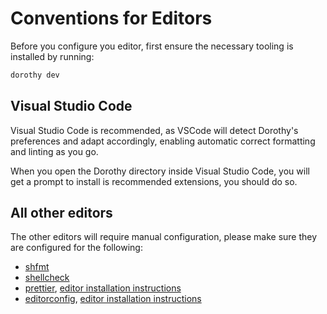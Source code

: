 # Conventions for Editors

Before you configure you editor, first ensure the necessary tooling is installed by running:

```bash
dorothy dev
```

## Visual Studio Code

Visual Studio Code is recommended, as VSCode will detect Dorothy's preferences and adapt accordingly, enabling automatic correct formatting and linting as you go.

When you open the Dorothy directory inside Visual Studio Code, you will get a prompt to install is recommended extensions, you should do so.

## All other editors

The other editors will require manual configuration, please make sure they are configured for the following:

-   [shfmt](https://github.com/mvdan/sh#shfmt)
-   [shellcheck](https://github.com/koalaman/shellcheck)
-   [prettier](https://prettier.io), [editor installation instructions](https://prettier.io/docs/en/editors.html)
-   [editorconfig](https://editorconfig.org), [editor installation instructions](https://editorconfig.org/#download)
